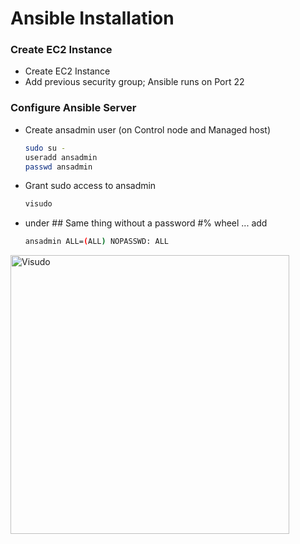 # Ansible Installation
### Create EC2 Instance
- Create EC2 Instance
- Add previous security group; Ansible runs on Port 22

### Configure Ansible Server
- Create ansadmin user (on Control node and Managed host)
  ```sh
  sudo su -
  useradd ansadmin
  passwd ansadmin
  ```
- Grant sudo access to ansadmin
  ```sh
  visudo
  ```
- under ## Same thing without a password #% wheel ... add
  ```sh
  ansadmin ALL=(ALL) NOPASSWD: ALL
  ```
<img width="446" alt="Visudo" src="https://github.com/RyanADouglas/DevOpsProject/assets/136330853/9e2e93db-27fd-45ad-b4da-335e65543564">
